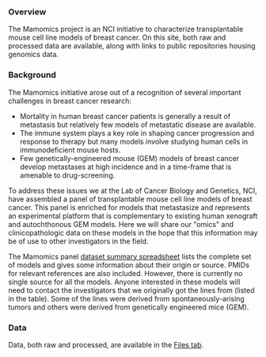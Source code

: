 ### Overview
The Mamomics project is an NCI initiative to characterize transplantable mouse cell line models of breast cancer.  On this site, both raw and processed data are available, along with links to public repositories housing genomics data.

### Background
The Mamomics initiative arose out of a recognition of several important challenges in breast cancer research:

* Mortality in human breast cancer patients is generally a result of metastasis but relatively few models of metastatic disease are available.
* The immune system plays a key role in shaping cancer progression and response to therapy but many models involve studying human cells in immunodeficient mouse hosts.
* Few genetically-engineered mouse (GEM) models of breast cancer develop metastases at high incidence and in a time-frame that is amenable to drug-screening.

To address these issues we at the Lab of Cancer Biology and Genetics, NCI, have assembled a panel of transplantable mouse cell line models of breast cancer.  This panel is enriched for models that metastasize and represents an experimental platform that is complementary to existing human xenograft and autochthonous GEM models. Here we will share our "omics" and clinicopathologic data on these models in the hope that this information may be of use to other investigators in the field.

The Mamomics panel [dataset summary spreadsheet](https://www.synapse.org/Portal.html#!Synapse:syn3519236) lists the complete set of models and gives some information about their origin or source.  PMIDs for relevant references are also included.  However, there is currently no single source for all the models.  Anyone interested in these models will need to contact the investigators that we originally got the lines from (listed in the table).  Some of the lines were derived from spontaneously-arising tumors and others were derived from genetically engineered mice (GEM).

### Data
Data, both raw and processed, are available in the [Files tab](https://www.synapse.org/Portal.html#!Synapse:syn3522722).
